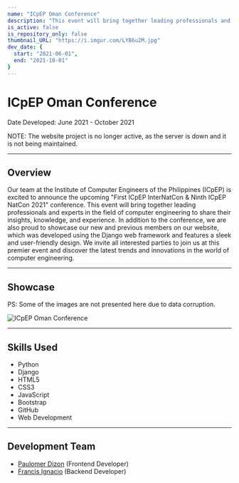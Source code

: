 ```yaml
---
name: "ICpEP Oman Conference"
description: "This event will bring together leading professionals and experts in the field of computer engineering to share their insights, knowledge, and experience."
is_active: false
is_repository_only: false
thumbnail_URL: "https://i.imgur.com/LYB6u2M.jpg"
dev_date: {
  start: "2021-06-01",
  end: "2021-10-01"
}
---
```


# ICpEP Oman Conference

Date Developed: June 2021 - October 2021

NOTE: The website project is no longer active, as the server is down and it is not being maintained.

---

## Overview

Our team at the Institute of Computer Engineers of the Philippines (ICpEP) is excited to announce the upcoming "First ICpEP InterNatCon & Ninth ICpEP NatCon 2021" conference. This event will bring together leading professionals and experts in the field of computer engineering to share their insights, knowledge, and experience. In addition to the conference, we are also proud to showcase our new and previous members on our website, which was developed using the Django web framework and features a sleek and user-friendly design. We invite all interested parties to join us at this premier event and discover the latest trends and innovations in the world of computer engineering.

---

## Showcase

PS: Some of the images are not presented here due to data corruption.

![ICpEP Oman Conference](https://i.imgur.com/LYB6u2M.jpg)

---

## Skills Used

- Python
- Django
- HTML5
- CSS3
- JavaScript
- Bootstrap
- GitHub
- Web Development

---

## Development Team

- [Paulomer Dizon](https://www.linkedin.com/in/paulomer-dizon-2a4b041a1/) (Frontend Developer)
- [Francis Ignacio](https://www.linkedin.com/in/noeyislearning/) (Backend Developer)
